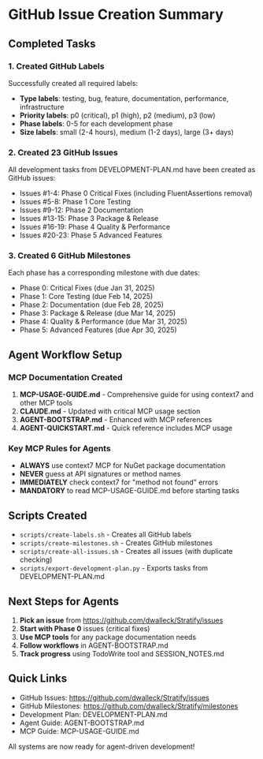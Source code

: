 # GitHub Issue Creation Summary

## Completed Tasks

### 1. Created GitHub Labels

Successfully created all required labels:

- **Type labels**: testing, bug, feature, documentation, performance, infrastructure
- **Priority labels**: p0 (critical), p1 (high), p2 (medium), p3 (low)
- **Phase labels**: 0-5 for each development phase
- **Size labels**: small (2-4 hours), medium (1-2 days), large (3+ days)

### 2. Created 23 GitHub Issues

All development tasks from DEVELOPMENT-PLAN.md have been created as GitHub issues:

- Issues #1-4: Phase 0 Critical Fixes (including FluentAssertions removal)
- Issues #5-8: Phase 1 Core Testing
- Issues #9-12: Phase 2 Documentation
- Issues #13-15: Phase 3 Package & Release
- Issues #16-19: Phase 4 Quality & Performance
- Issues #20-23: Phase 5 Advanced Features

### 3. Created 6 GitHub Milestones

Each phase has a corresponding milestone with due dates:

- Phase 0: Critical Fixes (due Jan 31, 2025)
- Phase 1: Core Testing (due Feb 14, 2025)
- Phase 2: Documentation (due Feb 28, 2025)
- Phase 3: Package & Release (due Mar 14, 2025)
- Phase 4: Quality & Performance (due Mar 31, 2025)
- Phase 5: Advanced Features (due Apr 30, 2025)

## Agent Workflow Setup

### MCP Documentation Created

1. **MCP-USAGE-GUIDE.md** - Comprehensive guide for using context7 and other MCP tools
2. **CLAUDE.md** - Updated with critical MCP usage section
3. **AGENT-BOOTSTRAP.md** - Enhanced with MCP references
4. **AGENT-QUICKSTART.md** - Quick reference includes MCP usage

### Key MCP Rules for Agents

- **ALWAYS** use context7 MCP for NuGet package documentation
- **NEVER** guess at API signatures or method names
- **IMMEDIATELY** check context7 for "method not found" errors
- **MANDATORY** to read MCP-USAGE-GUIDE.md before starting tasks

## Scripts Created

- `scripts/create-labels.sh` - Creates all GitHub labels
- `scripts/create-milestones.sh` - Creates GitHub milestones
- `scripts/create-all-issues.sh` - Creates all issues (with duplicate checking)
- `scripts/export-development-plan.py` - Exports tasks from DEVELOPMENT-PLAN.md

## Next Steps for Agents

1. **Pick an issue** from <https://github.com/dwalleck/Stratify/issues>
2. **Start with Phase 0** issues (critical fixes)
3. **Use MCP tools** for any package documentation needs
4. **Follow workflows** in AGENT-BOOTSTRAP.md
5. **Track progress** using TodoWrite tool and SESSION_NOTES.md

## Quick Links

- GitHub Issues: <https://github.com/dwalleck/Stratify/issues>
- GitHub Milestones: <https://github.com/dwalleck/Stratify/milestones>
- Development Plan: DEVELOPMENT-PLAN.md
- Agent Guide: AGENT-BOOTSTRAP.md
- MCP Guide: MCP-USAGE-GUIDE.md

All systems are now ready for agent-driven development!

